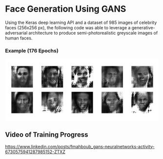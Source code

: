 # Face Generation Using GANS

Using the Keras deep learning API and a dataset of 985 images of celebrity faces (256x256 px), the following code was able to leverage a generative-adversarial architecture to produce semi-photorealistic greyscale images of human faces.

### Example (176 Epochs)
![plot](generated_plot_e176.png)

## Video of Training Progress
https://www.linkedin.com/posts/fmahboub_gans-neuralnetworks-activity-6730575941287985152-ZTXZ
